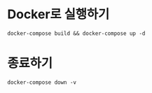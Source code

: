 # Docker로 실행하기
```
docker-compose build && docker-compose up -d
```
# 종료하기
```
docker-compose down -v
```
